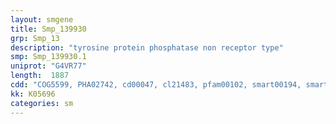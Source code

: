 ```yaml
---
layout: smgene
title: Smp_139930
grp: Smp_13
description: "tyrosine protein phosphatase non receptor type"
smp: Smp_139930.1
uniprot: "G4VR77"
length:  1887
cdd: "COG5599, PHA02742, cd00047, cl21483, pfam00102, smart00194, smart00404"
kk: K05696
categories: sm
---
```


